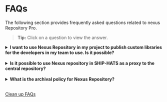 # FAQs

The following section provides frequently asked questions related to nexus Repository Pro.


>**Tip:** Click on a question to view the answer.


<details>
  <summary><b>I want to use Nexus Repository in my project to publish custom libraries for the developers in my team to use. Is it possible?</b></summary><br>

SHIP-HATS users can request to create a private hosted repository in Nexus Repository to host their custom libraries by raising a <a href="https://jira.ship.gov.sg/servicedesk/customer/portal/11">service request</a>.

  </details>
<br>  
<details>
  <summary><b>Is it possible to use Nexus repository in SHIP-HATS as a proxy to the central repository?</b></summary><br>

Yes, it is possible to use Nexus Repository in SHIP-HATS as proxy to the central repository.

  </details>
<br>
 <details>
  <summary><b>What is the archival policy for Nexus Repository?</b></summary>

All Artifacts will be deleted 180 days from the date of creation.

  </details>
<br>  

[Clean up FAQs](./snippets/clean-up-policy-faqs.md ':include')